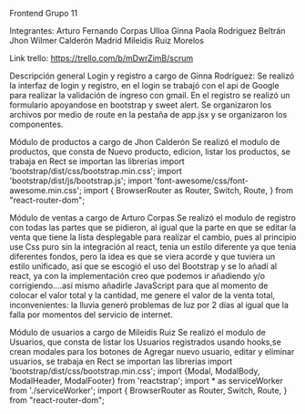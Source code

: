 Frontend Grupo 11

Integrantes:
Arturo Fernando Corpas Ulloa
Ginna Paola Rodriguez Beltrán
Jhon Wilmer Calderón Madrid
Mileidis Ruiz Morelos 

Link trello: https://trello.com/b/mDwrZimB/scrum

Descripción general
Login y registro a cargo de Ginna Rodríguez:
Se realizó la interfaz de login y registro, en el login se trabajó con el api de Google para realizar la validación de ingreso con gmail. En el registro se realizó un formulario apoyandose en bootstrap y sweet alert. Se organizaron los archivos por medio de route en la pestaña de app.jsx y se organizaron los componentes.

Módulo de productos a cargo de Jhon Calderón
Se realizó el modulo de productos, que consta de Nuevo producto, edicion, listar los productos, se trabaja en Rect se importan las librerias import 'bootstrap/dist/css/bootstrap.min.css';
import 'bootstrap/dist/js/bootstrap.js';
import 'font-awesome/css/font-awesome.min.css';
import {
  BrowserRouter as Router,
  Switch,
  Route,
} from "react-router-dom";

Módulo de ventas a cargo de Arturo Corpas
Se realizó el modulo de registro con todas las partes que se pidieron, al igual que la parte en que se editar la venta que tiene la lista desplegable para realizar el cambio, pues al principio use Css puro sin la integración al react, tenia un estilo diferente ya que tenia diferentes fondos, pero la idea es que se viera acorde y que tuviera un estilo unificado, así que se escogió el uso del Bootstrap y se lo añadí al react, ya con la implementación creo que podemos ir añadiendo y/o corrigiendo....así mismo añadirle JavaScript para que al momento de colocar el valor total y la cantidad, me genere el valor de la venta total, inconvenientes: la lluvia generó problemas de luz por 2 días al igual que la falla por momentos del servicio de internet.

Módulo de usuarios a cargo de Mileidis Ruiz
Se realizó el modulo de Usuarios, que consta de listar los Usuarios registrados usando hooks,se crean modales para los botones de Agregar nuevo usuario, editar y eliminar usuarios, se trabaja en Rect se importan las librerias import 'bootstrap/dist/css/bootstrap.min.css';
import {Modal, ModalBody, ModalHeader, ModalFooter} from 'reactstrap';
import * as serviceWorker from './serviceWorker';
import {
  BrowserRouter as Router,
  Switch,
  Route,
} from "react-router-dom";
